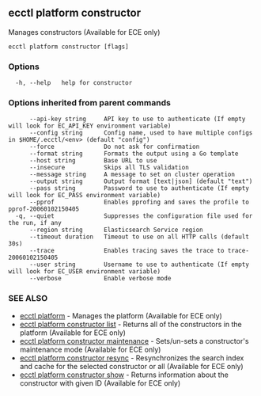 ## ecctl platform constructor

Manages constructors (Available for ECE only)

```
ecctl platform constructor [flags]
```

### Options

```
  -h, --help   help for constructor
```

### Options inherited from parent commands

```
      --api-key string     API key to use to authenticate (If empty will look for EC_API_KEY environment variable)
      --config string      Config name, used to have multiple configs in $HOME/.ecctl/<env> (default "config")
      --force              Do not ask for confirmation
      --format string      Formats the output using a Go template
      --host string        Base URL to use
      --insecure           Skips all TLS validation
      --message string     A message to set on cluster operation
      --output string      Output format [text|json] (default "text")
      --pass string        Password to use to authenticate (If empty will look for EC_PASS environment variable)
      --pprof              Enables pprofing and saves the profile to pprof-20060102150405
  -q, --quiet              Suppresses the configuration file used for the run, if any
      --region string      Elasticsearch Service region
      --timeout duration   Timeout to use on all HTTP calls (default 30s)
      --trace              Enables tracing saves the trace to trace-20060102150405
      --user string        Username to use to authenticate (If empty will look for EC_USER environment variable)
      --verbose            Enable verbose mode
```

### SEE ALSO

* [ecctl platform](ecctl_platform.md)	 - Manages the platform (Available for ECE only)
* [ecctl platform constructor list](ecctl_platform_constructor_list.md)	 - Returns all of the constructors in the platform (Available for ECE only)
* [ecctl platform constructor maintenance](ecctl_platform_constructor_maintenance.md)	 - Sets/un-sets a constructor's maintenance mode (Available for ECE only)
* [ecctl platform constructor resync](ecctl_platform_constructor_resync.md)	 - Resynchronizes the search index and cache for the selected constructor or all (Available for ECE only)
* [ecctl platform constructor show](ecctl_platform_constructor_show.md)	 - Returns information about the constructor with given ID (Available for ECE only)

